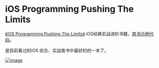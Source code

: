 #  iOS Programming Pushing The Limits
[《iOS Programming Pushing The Limits》](https://book.douban.com/subject/25976913/) iOS经典实战进阶书籍，[原书示例代码](https://github.com/iosptl/ios7ptl)。

是目前看过的iOS 综合、实战类书中最好的的一本了。

[![image](http://upload-images.jianshu.io/upload_images/822518-c304052032cae2f4.jpg?imageMogr2/auto-orient/strip%7CimageView2/2)](https://book.douban.com/subject/25976913/)


